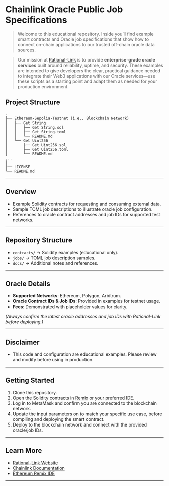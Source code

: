 # Chainlink Oracle Public Job Specifications
> Welcome to this educational repository. Inside you’ll find example smart contracts and Oracle job specifications that show how to connect on-chain applications to our trusted off-chain oracle data sources.

> Our mission at [Rational-Link](https://www.rational-link.com) is to provide **enterprise-grade oracle services** built around reliability, uptime, and security. These examples are intended to give developers the clear, practical guidance needed to integrate their Web3 applications with our Oracle services—use these scripts as a starting point and adapt them as needed for your production environment.

## Project Structure

```
.
├── Ethereum-Sepolia-Testnet (i.e., Blockchain Network)
│   ├── Get String
│   │   ├── Get String.sol
│   │   ├── Get String.toml
│   │   └── README.md
│   └── Get Uint256
│       ├── Get Uint256.sol
│       ├── Get Uint256.toml
│       └── README.md
...
│
├── LICENSE
└── README.md
```

---

## Overview
- Example Solidity contracts for requesting and consuming external data.
- Sample TOML job descriptions to illustrate oracle job configuration.
- References to oracle contract addresses and job IDs for supported test networks.

---

## Repository Structure
- `contracts/` → Solidity examples (educational only).
- `jobs/` → TOML job description samples.
- `docs/` → Additional notes and references.

---

## Oracle Details
- **Supported Networks**: Ethereum, Polygon, Arbitrum.  
- **Oracle Contract IDs & Job IDs**: Provided in examples for testnet usage.  
- **Fees**: Demonstrated with placeholder values for clarity.  

*(Always confirm the latest oracle addresses and job IDs with Rational-Link before deploying.)*

---

## Disclaimer
- This code and configuration are educational examples. Please review and modify before using in production.

---

## Getting Started
1. Clone this repository.  
2. Open the Solidity contracts in [Remix](https://remix.ethereum.org/) or your preferred IDE.  
3. Log in to MetaMask and confirm you are connected to the blockchain network.
4. Update the input parameters on to match your specific use case, before compiling and deploying the smart contract.  
5. Deploy to the blockchain network and connect with the provided oracle/job IDs. 

---

## Learn More
- [Rational-Link Website](https://www.rational-link.com)  
- [Chainlink Documentation](https://docs.chain.link/)  
- [Ethereum Remix IDE](https://remix.ethereum.org/)  

---

